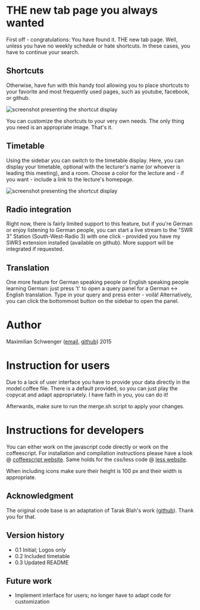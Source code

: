 # THE new tab page you always wanted 
First off - congratulations: You have found it. THE new tab page. Well, unless you have no weekly schedule or hate shortcuts. In these cases, you have to continue your search.

## Shortcuts
Otherwise, have fun with this handy tool allowing you to place shortcuts to your favorite and most frequently used pages, such as youtube, facebook, or github. 

![screenshot presenting the shortcut display](https://github.com/Schwenger/YetAnotherEnhancedNewTabPage/blob/master/images/screenshots/shortcuts.png)

You can customize the shortcuts to your very own needs. The only thing you need is an appropriate image. That's it.

## Timetable
Using the sidebar you can switch to the timetable display. Here, you can display your timetable, optional with the lecturer's name (or whoever is leading this meeting), and a room. Choose a color for the lecture and - if you want - include a link to the lecture's homepage. 

![screenshot presenting the shortcut display](https://github.com/Schwenger/YetAnotherEnhancedNewTabPage/blob/master/images/screenshots/shortcuts.png)

## Radio integration
Right now, there is fairly limited support to this feature, but if you're German or enjoy listening to German people, you can start a live stream to the "SWR 3" Station (South-West-Radio 3) with one click - provided you have my SWR3 extension installed (available on github). More support will be integrated if requested.

## Translation
One more feature for German speaking people or English speaking people learning German: just press 't' to open a query panel for a German <-> English translation. Type in your query and press enter - voilà! Alternatively, you can click the bottommost button on the sidebar to open the panel.

# Author
Maximilian Schwenger ([email](mailto:maximilian@mschwenger.de), [github](https://github.com/Schwenger)) 2015

# Instruction for users
Due to a lack of user interface you have to provide your data directly in the model.coffee file. There is a default provided, so you can just play the copycat and adapt appropriately. I have faith in you, you can do it!

Afterwards, make sure to run the merge.sh script to apply your changes.

# Instructions for developers
You can either work on the javascript code directly or work on the coffeescript. For installation and compilation instructions please have a look @ [coffeescript website](coffeescript.org). Same holds for the css/less code @ [less website](http://lesscss.org/).

When including icons make sure their height is 100 px and their width is appropriate.
  
## Acknowledgment
The original code base is an adaptation of Tarak Blah's work ([github](https://github.com/tarak)). Thank you for that.
  
## Version history
 * 0.1 Initial; Logos only
 * 0.2 Included timetable
 * 0.3 Updated README
 
## Future work
* Implement interface for users; no longer have to adapt code for customization